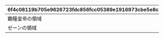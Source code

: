 |6f4c08119b705e9626723fdc856fcc05389e1916973cbe5e8c86f55ff2da62f3|224edacdc645918989d710735254b6c2added4eddff56b8b87eabcbb6771ffdf|53ea255a4a7f4eeb3e20e08696f70bef5193df7b5b0697872d27bc6b62b0b4b4|4b96da9294c02b6a8a1856b2a2b9f8512129d4bb5b3c958ba37486d3cbbf0b45|
| --- | --- | --- | --- |
|覇瞳皇帝の領域|2024/10/15 15:00:00|1|2015007|
|ゼーンの領域|2024/10/15 15:00:00|2|2109007|